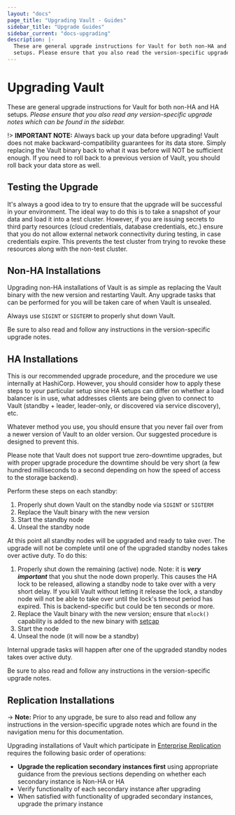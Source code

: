 ```yaml
---
layout: "docs"
page_title: "Upgrading Vault - Guides"
sidebar_title: "Upgrade Guides"
sidebar_current: "docs-upgrading"
description: |-
  These are general upgrade instructions for Vault for both non-HA and HA
  setups. Please ensure that you also read the version-specific upgrade notes.
---
```


# Upgrading Vault

These are general upgrade instructions for Vault for both non-HA and HA setups.
_Please ensure that you also read any version-specific upgrade notes which can be
found in the sidebar._

!> **IMPORTANT NOTE:** Always back up your data before upgrading! Vault does not
make backward-compatibility guarantees for its data store. Simply replacing the
Vault binary back to what it was before will NOT be sufficient enough. If you
need to roll back to a previous version of Vault, you should roll back your data
store as well.

## Testing the Upgrade

It's always a good idea to try to ensure that the upgrade will be successful in
your environment. The ideal way to do this is to take a snapshot of your data
and load it into a test cluster. However, if you are issuing secrets to third
party resources (cloud credentials, database credentials, etc.) ensure that you
do not allow external network connectivity during testing, in case credentials
expire. This prevents the test cluster from trying to revoke these resources
along with the non-test cluster.

## Non-HA Installations

Upgrading non-HA installations of Vault is as simple as replacing the Vault
binary with the new version and restarting Vault. Any upgrade tasks that can be
performed for you will be taken care of when Vault is unsealed.

Always use `SIGINT` or `SIGTERM` to properly shut down Vault.

Be sure to also read and follow any instructions in the version-specific
upgrade notes.

## HA Installations

This is our recommended upgrade procedure, and the procedure we use internally
at HashiCorp. However, you should consider how to apply these steps to your
particular setup since HA setups can differ on whether a load balancer is in
use, what addresses clients are being given to connect to Vault (standby +
leader, leader-only, or discovered via service discovery), etc.

Whatever method you use, you should ensure that you never fail over from a
newer version of Vault to an older version. Our suggested procedure is designed
to prevent this.

Please note that Vault does not support true zero-downtime upgrades, but with
proper upgrade procedure the downtime should be very short (a few hundred
milliseconds to a second depending on how the speed of access to the storage
backend).

Perform these steps on each standby:

1. Properly shut down Vault on the standby node via `SIGINT` or `SIGTERM`
2. Replace the Vault binary with the new version
3. Start the standby node
4. Unseal the standby node

At this point all standby nodes will be upgraded and ready to take over. The
upgrade will not be complete until one of the upgraded standby nodes takes over
active duty. To do this:

1. Properly shut down the remaining (active) node. Note: it is _**very
   important**_ that you shut the node down properly. This causes the HA lock to
   be released, allowing a standby node to take over with a very short delay.
   If you kill Vault without letting it release the lock, a standby node will
   not be able to take over until the lock's timeout period has expired. This
   is backend-specific but could be ten seconds or more.
2. Replace the Vault binary with the new version; ensure that `mlock()` capability is added to the new binary with [setcap](https://www.vaultproject.io/docs/configuration/index.html#disable_mlock)
3. Start the node
4. Unseal the node (it will now be a standby)

Internal upgrade tasks will happen after one of the upgraded standby nodes
takes over active duty.

Be sure to also read and follow any instructions in the version-specific
upgrade notes.

## Replication Installations

-> **Note:** Prior to any upgrade, be sure to also read and follow any instructions in the version-specific
upgrade notes which are found in the navigation menu for this documentation.

Upgrading installations of Vault which participate in [Enterprise Replication](/docs/enterprise/replication/index.html) requires the following basic order of operations:

- **Upgrade the replication secondary instances first** using appropriate
  guidance from the previous sections depending on whether each secondary
  instance is Non-HA or HA
- Verify functionality of each secondary instance after upgrading
- When satisfied with functionality of upgraded secondary instances, upgrade
  the primary instance
